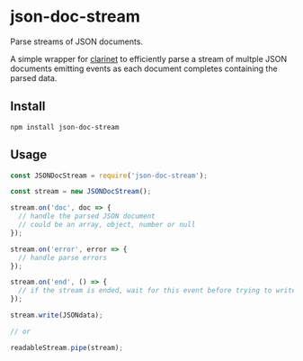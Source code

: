 # json-doc-stream

Parse streams of JSON documents.

A simple wrapper for [clarinet](https://www.npmjs.com/package/clarinet) to efficiently parse a stream of multple JSON documents emitting events as each document completes containing the parsed data.

## Install

```
npm install json-doc-stream
```

## Usage

```javascript
const JSONDocStream = require('json-doc-stream');

const stream = new JSONDocStream();

stream.on('doc', doc => {
  // handle the parsed JSON document
  // could be an array, object, number or null
});

stream.on('error', error => {
  // handle parse errors
});

stream.on('end', () => {
  // if the stream is ended, wait for this event before trying to write more data
});

stream.write(JSONdata);

// or

readableStream.pipe(stream);
```
